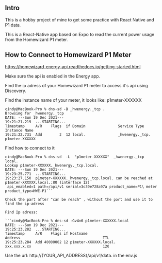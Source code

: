 ## Intro

This is a hobby project of mine to get some practice with React Native and P1 data.

This is a React-Native app based on Expo to read the current power usage from the Homewizard P1 meter.

## How to Connect to Homewizard P1 Meter
https://homewizard-energy-api.readthedocs.io/getting-started.html

Make sure the api is enabled in the Energy app. 

Find the ip adress of your Homewizard P1 meter to access it's api using Discovery.

Find the instance name of your meter, it looks like: p1meter-XXXXXX

```
cindy@MacBook-Pro % dns-sd -B _hwenergy._tcp .
Browsing for _hwenergy._tcp
DATE: ---Sun 19 Dec 2021---
19:21:21.219  ...STARTING...
Timestamp     A/R    Flags  if Domain               Service Type         Instance Name
19:21:22.731  Add        2  12 local.               _hwenergy._tcp.      p1meter-XXXXXX
```

Find how to connect to it

```
cindy@MacBook-Pro % dns-sd  -L  "p1meter-XXXXXX"  _hwenergy._tcp  local.
Lookup p1meter-XXXXXX._hwenergy._tcp.local.
DATE: ---Sun 19 Dec 2021---
19:23:25.771  ...STARTING...
19:23:27.150  p1meter-XXXXXX._hwenergy._tcp.local. can be reached at p1meter-XXXXXX.local.:80 (interface 12)
 api_enabled=1 path=/api/v1 serial=3c39e728a97a product_name=P1\ meter product_type=HWE-P1```
 
Check the part after "can be reach" , without the port and use it to find the ip-adress

Find Ip adress:

```cindy@MacBook-Pro % dns-sd -Gv4v6 p1meter-XXXXXX.local    
DATE: ---Sun 19 Dec 2021---
19:25:23.282  ...STARTING...
Timestamp     A/R    Flags if Hostname                               Address                                      TTL
19:25:23.284  Add 40000002 12 p1meter-XXXXXX.local.                  xxx.xxx.x.xx                                 120
```

Use the url: http://{YOUR_API_ADDRESS}/api/v1/data. in the env.js



